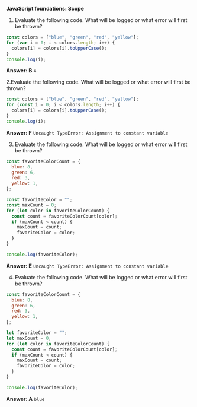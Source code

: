 **JavaScript foundations: Scope**

1.  Evaluate the following code. What will be logged or what error will first be thrown?

```javascript
const colors = ["blue", "green", "red", "yellow"];
for (var i = 0; i < colors.length; i++) {
  colors[i] = colors[i].toUpperCase();
}
console.log(i);
```
**Answer: B**
`4`

2.Evaluate the following code. What will be logged or what error will first be thrown?

```javascript
const colors = ["blue", "green", "red", "yellow"];
for (const i = 0; i < colors.length; i++) {
  colors[i] = colors[i].toUpperCase();
}
console.log(i);
```
**Answer: F**
`Uncaught TypeError: Assignment to constant variable`

3. Evaluate the following code. What will be logged or what error will first be thrown?

```javascript
const favoriteColorCount = {
  blue: 8,
  green: 6,
  red: 3,
  yellow: 1,
};

const favoriteColor = "";
const maxCount = 0;
for (let color in favoriteColorCount) {
  const count = favoriteColorCount[color];
  if (maxCount < count) {
    maxCount = count;
    favoriteColor = color;
  }
}

console.log(favoriteColor);
```
**Answer: E**
`Uncaught TypeError: Assignment to constant variable`


4.  Evaluate the following code. What will be logged or what error will first be thrown?

```javascript
const favoriteColorCount = {
  blue: 8,
  green: 6,
  red: 3,
  yellow: 1,
};

let favoriteColor = "";
let maxCount = 0;
for (let color in favoriteColorCount) {
  const count = favoriteColorCount[color];
  if (maxCount < count) {
    maxCount = count;
    favoriteColor = color;
  }
}

console.log(favoriteColor);
```

**Answer: A**
`blue`

